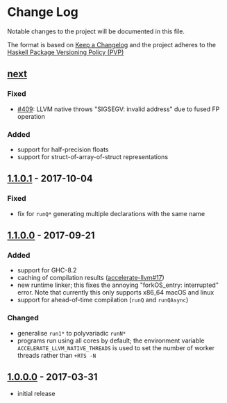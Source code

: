 # Change Log

Notable changes to the project will be documented in this file.

The format is based on [Keep a Changelog](http://keepachangelog.com/) and the
project adheres to the [Haskell Package Versioning
Policy (PVP)](https://pvp.haskell.org)

## [next]
### Fixed
 * [#409]: LLVM native throws "SIGSEGV: invalid address" due to fused FP operation

### Added
 * support for half-precision floats
 * support for struct-of-array-of-struct representations

## [1.1.0.1] - 2017-10-04
### Fixed
 * fix for `runQ*` generating multiple declarations with the same name

## [1.1.0.0] - 2017-09-21
### Added
 * support for GHC-8.2
 * caching of compilation results ([accelerate-llvm#17])
 * new runtime linker; this fixes the annoying "forkOS_entry: interrupted" error. Note that currently this only supports x86_64 macOS and linux
 * support for ahead-of-time compilation (`runQ` and `runQAsync`)

### Changed
 * generalise `run1*` to polyvariadic `runN*`
 * programs run using all cores by default; the environment variable
   `ACCELERATE_LLVM_NATIVE_THREADS` is used to set the number of worker threads
   rather than `+RTS -N`


## [1.0.0.0] - 2017-03-31
  * initial release


[next]:                 https://github.com/AccelerateHS/accelerate-llvm/compare/1.1.0.1-native...HEAD
[1.1.0.1]:              https://github.com/AccelerateHS/accelerate-llvm/compare/1.1.0.0...1.1.0.1-native
[1.1.0.0]:              https://github.com/AccelerateHS/accelerate-llvm/compare/1.0.0.0...1.1.0.0
[1.0.0.0]:              https://github.com/AccelerateHS/accelerate-llvm/compare/be7f91295f77434b2103c70aa1cabb6a4f2b09a8...1.0.0.0

[#409]:                 https://github.com/AccelerateHS/accelerate/issues/409
[accelerate-llvm#17]:   https://github.com/AccelerateHS/accelerate-llvm/issues/17

